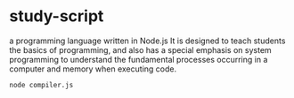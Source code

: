 # study-script
a programming language written in Node.js It is designed to teach students the basics of programming, and also has a special emphasis on system programming to understand the fundamental processes occurring in a computer and memory when executing code.

```
node compiler.js
```
